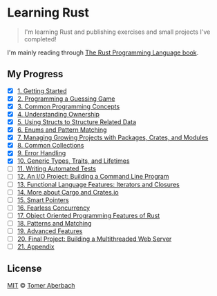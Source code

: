 # Learning Rust

> I'm learning Rust and publishing exercises and small projects I've completed!

I'm mainly reading through [The Rust Programming Language book](https://doc.rust-lang.org/stable/book).

## My Progress

- [x] [1. Getting Started](https://doc.rust-lang.org/book/ch01-00-getting-started.html)
- [x] [2. Programming a Guessing Game](https://doc.rust-lang.org/book/ch02-00-guessing-game-tutorial.html)
- [x] [3. Common Programming Concepts](https://doc.rust-lang.org/book/ch03-00-common-programming-concepts.html)
- [x] [4. Understanding Ownership](https://doc.rust-lang.org/book/ch04-00-understanding-ownership.html)
- [x] [5. Using Structs to Structure Related Data](https://doc.rust-lang.org/book/ch05-00-structs.html)
- [x] [6. Enums and Pattern Matching](https://doc.rust-lang.org/book/ch06-00-enums.html)
- [x] [7. Managing Growing Projects with Packages, Crates, and Modules](https://doc.rust-lang.org/book/ch07-00-managing-growing-projects-with-packages-crates-and-modules.html)
- [x] [8. Common Collections](https://doc.rust-lang.org/book/ch08-00-common-collections.html)
- [x] [9. Error Handling](https://doc.rust-lang.org/book/ch09-00-error-handling.html)
- [x] [10. Generic Types, Traits, and Lifetimes](https://doc.rust-lang.org/book/ch10-00-generics.html)
- [ ] [11. Writing Automated Tests](https://doc.rust-lang.org/book/ch11-00-testing.html)
- [ ] [12. An I/O Project: Building a Command Line Program](https://doc.rust-lang.org/book/ch12-00-an-io-project.html)
- [ ] [13. Functional Language Features: Iterators and Closures](https://doc.rust-lang.org/book/ch13-00-functional-features.html)
- [ ] [14. More about Cargo and Crates.io](https://doc.rust-lang.org/book/ch14-00-more-about-cargo.html)
- [ ] [15. Smart Pointers](https://doc.rust-lang.org/book/ch15-00-smart-pointers.html)
- [ ] [16. Fearless Concurrency](https://doc.rust-lang.org/book/ch16-00-concurrency.html)
- [ ] [17. Object Oriented Programming Features of Rust](https://doc.rust-lang.org/book/ch17-00-oop.html)
- [ ] [18. Patterns and Matching](https://doc.rust-lang.org/book/ch18-00-patterns.html)
- [ ] [19. Advanced Features](https://doc.rust-lang.org/book/ch19-00-advanced-features.html)
- [ ] [20. Final Project: Building a Multithreaded Web Server](https://doc.rust-lang.org/book/ch20-00-final-project-a-web-server.html)
- [ ] [21. Appendix](https://doc.rust-lang.org/book/appendix-00.html)

## License

[MIT](https://github.com/TomerAberbach/learning-rust/blob/master/license) © [Tomer Aberbach](https://github.com/TomerAberbach)
